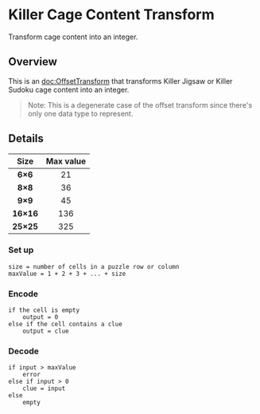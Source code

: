 # Killer Cage Content Transform

Transform cage content into an integer.

## Overview

This is an <doc:OffsetTransform> that transforms Killer Jigsaw or Killer Sudoku cage content into an integer.

>Note: This is a degenerate case of the offset transform since there's only one data type to represent.
 
## Details

Size      | Max value 
:----:    | :-------: 
**6×6**   | 21            
**8×8**   | 36              
**9×9**   | 45              
**16×16** | 136             
**25×25** | 325            

### Set up

```
size = number of cells in a puzzle row or column
maxValue = 1 + 2 + 3 + ... + size
```

### Encode

```
if the cell is empty
    output = 0
else if the cell contains a clue
    output = clue
```

### Decode

```
if input > maxValue
    error
else if input > 0
    clue = input
else
    empty
```
